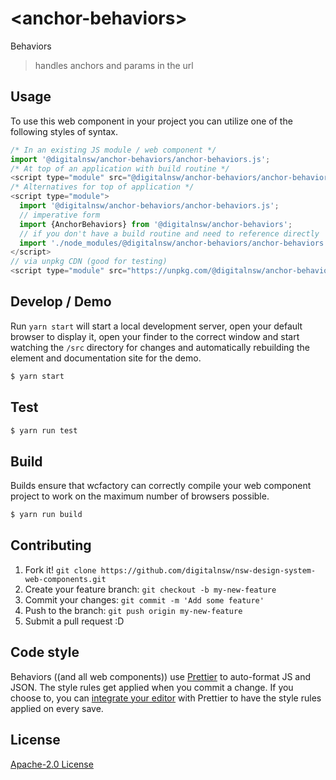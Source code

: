 # &lt;anchor-behaviors&gt;

Behaviors
> handles anchors and params in the url

## Usage
To use this web component in your project you can utilize one of the following styles of syntax.

```js
/* In an existing JS module / web component */
import '@digitalnsw/anchor-behaviors/anchor-behaviors.js';
/* At top of an application with build routine */
<script type="module" src="@digitalnsw/anchor-behaviors/anchor-behaviors.js"></script>
/* Alternatives for top of application */
<script type="module">
  import '@digitalnsw/anchor-behaviors/anchor-behaviors.js';
  // imperative form
  import {AnchorBehaviors} from '@digitalnsw/anchor-behaviors';
  // if you don't have a build routine and need to reference directly
  import './node_modules/@digitalnsw/anchor-behaviors/anchor-behaviors.js';
</script>
// via unpkg CDN (good for testing)
<script type="module" src="https://unpkg.com/@digitalnsw/anchor-behaviors/anchor-behaviors.js"></script>
```

## Develop / Demo
Run `yarn start` will start a local development server, open your default browser to display it, open your finder to the correct window and start watching the `/src` directory for changes and automatically rebuilding the element and documentation site for the demo.
```bash
$ yarn start
```

## Test

```bash
$ yarn run test
```

## Build
Builds ensure that wcfactory can correctly compile your web component project to
work on the maximum number of browsers possible.
```bash
$ yarn run build
```

## Contributing

1. Fork it! `git clone https://github.com/digitalnsw/nsw-design-system-web-components.git`
2. Create your feature branch: `git checkout -b my-new-feature`
3. Commit your changes: `git commit -m 'Add some feature'`
4. Push to the branch: `git push origin my-new-feature`
5. Submit a pull request :D

## Code style

Behaviors ((and all web components)) use [Prettier][prettier] to auto-format JS and JSON.  The style rules get applied when you commit a change.  If you choose to, you can [integrate your editor][prettier-ed] with Prettier to have the style rules applied on every save.

[prettier]: https://github.com/prettier/prettier/
[prettier-ed]: https://github.com/prettier/prettier/#editor-integration
[polyserve]: https://github.com/Polymer/polyserve
[web-component-tester]: https://github.com/Polymer/web-component-tester

## License
[Apache-2.0 License](http://opensource.org/licenses/Apache-2.0)
